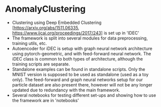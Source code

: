 # AnomalyClustering

 - Clustering using Deep Embedded Clustering [https://arxiv.org/abs/1511.06335, https://www.ijcai.org/proceedings/2017/243] is set up in 'IDEC'
 - The framework is split into several modules for data preprocessing, training utils, etc.
 - Autoencoder for iDEC is setup with graph neural network architecture using pytorch-geometric, and with feed-forward neural network. The iDEC class is common to both types of architecture, although the training scripts are separate. 
 - Standalone examples can be found in standalone scripts. Only the MNIST version is supposed to be used as standalone (used as a toy only).
 The feed-forward and graph neural networks setup for our particle dataset are also present there, however will not be any longer updated due to redundancy with the main framework. 
- Several notebooks for testing different set-ups and showing how to use the framework are in 'notebooks'

